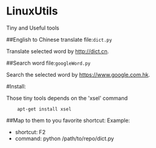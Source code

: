 # LinuxUtils
Tiny and Useful tools

##English to Chinese translate
file:`dict.py`

Translate selected word by http://dict.cn.

##Search word
file:`googleWord.py`

Search the selected word by https://www.google.com.hk.

#Install:

Those tiny tools depends on the 'xsel' command
~~~~{bash}
	apt-get install xsel
~~~~

##Map to them to you favorite shortcut:
Example:
* shortcut:	F2
* command:	python /path/to/repo/dict.py


